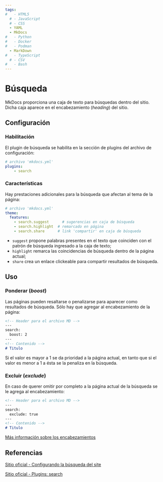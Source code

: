 ```yaml
---
tags:
#   - HTML5
  # - JavaScript
  # - CSS
  - YAML
  - MkDocs
#   - Python
#   - Docker
#   - Podman
  - MarkDown
#   - TypeScript
  # - CSV
#   - Bash
---
```



# Búsqueda


MkDocs proporciona una caja de texto para búsquedas dentro del sitio. Dicha caja aparece en el encabezamiento (*heading*) del sitio.

## Configuración

### Habilitación

El plugin de búsqueda se habilita en la sección de plugins del archivo de configuración:

```yaml title="Caja 'Search' - Habilitación"
# archivo 'mkdocs.yml'
plugins:
    - search
```

### Características


Hay prestaciones adicionales para la búsqueda que afectan al tema de la página:


```yaml title=" Caja 'Search' - Características adicionales"
# archivo 'mkdocs.yml'
theme:
  features:
    - search.suggest      # sugerencias en caja de búsqueda
    - search.highlight  # remarcado en página
    - search.share      # link 'compartir' en caja de búsqueda

```

- `suggest` propone palabras presentes en el texto que coinciden con el patrón de búsqueda ingresado a la caja de texto;
- `highlight` remarca las coincidencias de búsqueda dentro de la página actual;
- `share` crea un enlace clickeable para compartir resultados de búsqueda.




## Uso


### Ponderar (*boost*)


Las páginas pueden resaltarse o penalizarse para aparecer como resultados de búsqueda. Sólo hay que agregar al encabezamiento de la página:
``` md hl_lines="3 4" title="Boosteo de página"
<!-- Header para el archivo MD -->
---
search:
  boost: 2  
---
<!-- Contenido -->
# Titulo
```

Si el valor es mayor a 1 se da prioridad a la página actual, en tanto que si el valor es menor a 1 a ésta se la penaliza en la búsqueda.



### Excluir (*exclude*)


En caso de querer omitir por completo a la página actual de la búsqueda se le agrega al encabezamiento:

``` md hl_lines="3 4" title="Exclusión de página"
<!-- Header para el archivo MD -->
---
search:
  exclude: true 
---
<!-- Contenido -->
# Titulo
```

[Más información sobre los encabezamientos](../referencia/headers.md#uso-de-headers)




## Referencias

[Sitio oficial - Configurando la búsqueda del site](https://squidfunk.github.io/mkdocs-material/setup/setting-up-site-search/)



[Sitio oficial - Plugins: search](https://squidfunk.github.io/mkdocs-material/plugins/search/)